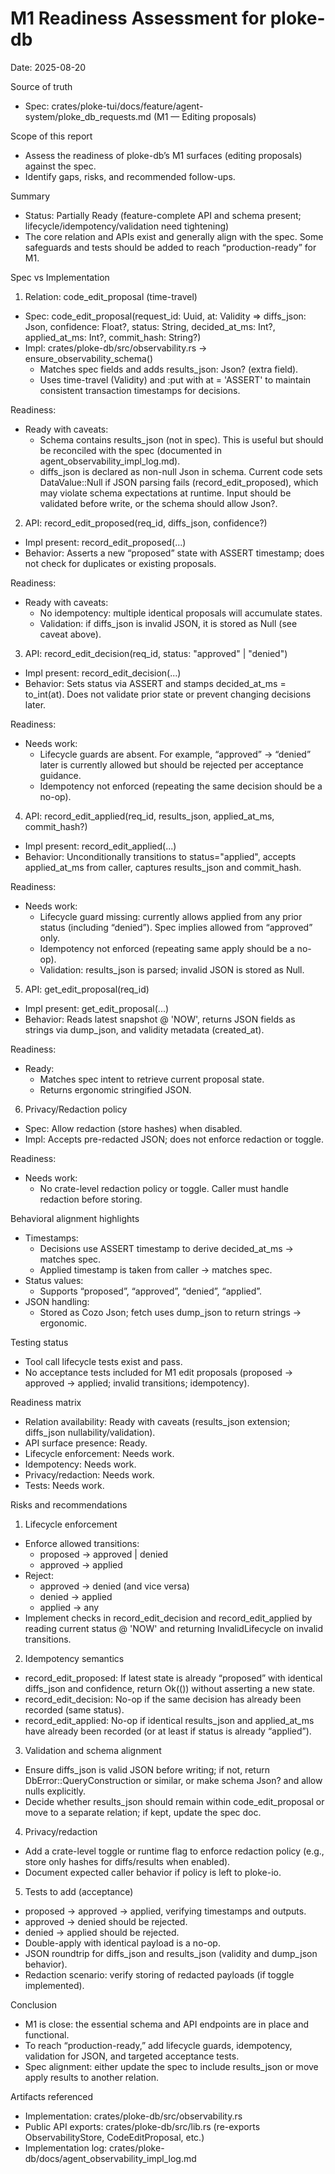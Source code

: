 # M1 Readiness Assessment for ploke-db
Date: 2025-08-20

Source of truth
- Spec: crates/ploke-tui/docs/feature/agent-system/ploke_db_requests.md (M1 — Editing proposals)

Scope of this report
- Assess the readiness of ploke-db’s M1 surfaces (editing proposals) against the spec.
- Identify gaps, risks, and recommended follow-ups.

Summary
- Status: Partially Ready (feature-complete API and schema present; lifecycle/idempotency/validation need tightening)
- The core relation and APIs exist and generally align with the spec. Some safeguards and tests should be added to reach “production-ready” for M1.

Spec vs Implementation

1) Relation: code_edit_proposal (time-travel)
- Spec: code_edit_proposal(request_id: Uuid, at: Validity => diffs_json: Json, confidence: Float?, status: String, decided_at_ms: Int?, applied_at_ms: Int?, commit_hash: String?)
- Impl: crates/ploke-db/src/observability.rs → ensure_observability_schema()
  - Matches spec fields and adds results_json: Json? (extra field).
  - Uses time-travel (Validity) and :put with at = 'ASSERT' to maintain consistent transaction timestamps for decisions.

Readiness:
- Ready with caveats:
  - Schema contains results_json (not in spec). This is useful but should be reconciled with the spec (documented in agent_observability_impl_log.md).
  - diffs_json is declared as non-null Json in schema. Current code sets DataValue::Null if JSON parsing fails (record_edit_proposed), which may violate schema expectations at runtime. Input should be validated before write, or the schema should allow Json?.

2) API: record_edit_proposed(req_id, diffs_json, confidence?)
- Impl present: record_edit_proposed(...)
- Behavior: Asserts a new “proposed” state with ASSERT timestamp; does not check for duplicates or existing proposals.

Readiness:
- Ready with caveats:
  - No idempotency: multiple identical proposals will accumulate states.
  - Validation: if diffs_json is invalid JSON, it is stored as Null (see caveat above).

3) API: record_edit_decision(req_id, status: "approved" | "denied")
- Impl present: record_edit_decision(...)
- Behavior: Sets status via ASSERT and stamps decided_at_ms = to_int(at). Does not validate prior state or prevent changing decisions later.

Readiness:
- Needs work:
  - Lifecycle guards are absent. For example, “approved” → “denied” later is currently allowed but should be rejected per acceptance guidance.
  - Idempotency not enforced (repeating the same decision should be a no-op).

4) API: record_edit_applied(req_id, results_json, applied_at_ms, commit_hash?)
- Impl present: record_edit_applied(...)
- Behavior: Unconditionally transitions to status="applied", accepts applied_at_ms from caller, captures results_json and commit_hash.

Readiness:
- Needs work:
  - Lifecycle guard missing: currently allows applied from any prior status (including “denied”). Spec implies allowed from “approved” only.
  - Idempotency not enforced (repeating same apply should be a no-op).
  - Validation: results_json is parsed; invalid JSON is stored as Null.

5) API: get_edit_proposal(req_id)
- Impl present: get_edit_proposal(...)
- Behavior: Reads latest snapshot @ 'NOW', returns JSON fields as strings via dump_json, and validity metadata (created_at).

Readiness:
- Ready:
  - Matches spec intent to retrieve current proposal state.
  - Returns ergonomic stringified JSON.

6) Privacy/Redaction policy
- Spec: Allow redaction (store hashes) when disabled.
- Impl: Accepts pre-redacted JSON; does not enforce redaction or toggle.

Readiness:
- Needs work:
  - No crate-level redaction policy or toggle. Caller must handle redaction before storing.

Behavioral alignment highlights
- Timestamps:
  - Decisions use ASSERT timestamp to derive decided_at_ms → matches spec.
  - Applied timestamp is taken from caller → matches spec.
- Status values:
  - Supports “proposed”, “approved”, “denied”, “applied”.
- JSON handling:
  - Stored as Cozo Json; fetch uses dump_json to return strings → ergonomic.

Testing status
- Tool call lifecycle tests exist and pass.
- No acceptance tests included for M1 edit proposals (proposed → approved → applied; invalid transitions; idempotency).

Readiness matrix
- Relation availability: Ready with caveats (results_json extension; diffs_json nullability/validation).
- API surface presence: Ready.
- Lifecycle enforcement: Needs work.
- Idempotency: Needs work.
- Privacy/redaction: Needs work.
- Tests: Needs work.

Risks and recommendations
1) Lifecycle enforcement
- Enforce allowed transitions:
  - proposed → approved | denied
  - approved → applied
- Reject:
  - approved → denied (and vice versa)
  - denied → applied
  - applied → any
- Implement checks in record_edit_decision and record_edit_applied by reading current status @ 'NOW' and returning InvalidLifecycle on invalid transitions.

2) Idempotency semantics
- record_edit_proposed: If latest state is already “proposed” with identical diffs_json and confidence, return Ok(()) without asserting a new state.
- record_edit_decision: No-op if the same decision has already been recorded (same status).
- record_edit_applied: No-op if identical results_json and applied_at_ms have already been recorded (or at least if status is already “applied”).

3) Validation and schema alignment
- Ensure diffs_json is valid JSON before writing; if not, return DbError::QueryConstruction or similar, or make schema Json? and allow nulls explicitly.
- Decide whether results_json should remain within code_edit_proposal or move to a separate relation; if kept, update the spec doc.

4) Privacy/redaction
- Add a crate-level toggle or runtime flag to enforce redaction policy (e.g., store only hashes for diffs/results when enabled).
- Document expected caller behavior if policy is left to ploke-io.

5) Tests to add (acceptance)
- proposed → approved → applied, verifying timestamps and outputs.
- approved → denied should be rejected.
- denied → applied should be rejected.
- Double-apply with identical payload is a no-op.
- JSON roundtrip for diffs_json and results_json (validity and dump_json behavior).
- Redaction scenario: verify storing of redacted payloads (if toggle implemented).

Conclusion
- M1 is close: the essential schema and API endpoints are in place and functional.
- To reach “production-ready,” add lifecycle guards, idempotency, validation for JSON, and targeted acceptance tests.
- Spec alignment: either update the spec to include results_json or move apply results to another relation.

Artifacts referenced
- Implementation: crates/ploke-db/src/observability.rs
- Public API exports: crates/ploke-db/src/lib.rs (re-exports ObservabilityStore, CodeEditProposal, etc.)
- Implementation log: crates/ploke-db/docs/agent_observability_impl_log.md
